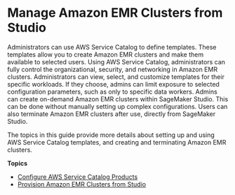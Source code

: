 # Manage Amazon EMR Clusters from Studio<a name="manage-emr-clusters-from-studio"></a>

Administrators can use AWS Service Catalog to define templates\. These templates allow you to create Amazon EMR clusters and make them available to selected users\. Using AWS Service Catalog, administrators can fully control the organizational, security, and networking in Amazon EMR clusters\. Administrators can view, select, and customize templates for their specific workloads\. If they choose, admins can limit exposure to selected configuration parameters, such as only to specific data workers\. Admins can create on\-demand Amazon EMR clusters within SageMaker Studio\. This can be done without manually setting up complex configurations\. Users can also terminate Amazon EMR clusters after use, directly from SageMaker Studio\. 

The topics in this guide provide more details about setting up and using AWS Service Catalog templates, and creating and terminating Amazon EMR clusters\. 

**Topics**
+ [Configure AWS Service Catalog Products](configure-service-catalog-templates.md)
+ [Provision Amazon EMR Clusters from Studio](configure-service-catalog-templates-studio-walkthrough.md)